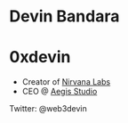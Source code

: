 # Devin Bandara
# 0xdevin

- Creator of [Nirvana Labs](https://nirvanalabs.io/)
- CEO @ [Aegis Studio](https://aegis.studio)

Twitter: @web3devin
